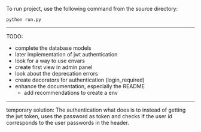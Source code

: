 

To run project, use the following command from the source directory:

```
python run.py
```

----------------
TODO: 
- complete the database models
- later implementation of jwt authentication
- look for a way to use envars
- create first view in admin panel
- look about the deprecation errors
- create decorators for authentication (login_required)
- enhance the documentation, especially the README
    - add recommendations to create a env


----------------
temporary solution:
    The authentication what does is to instead of getting the jwt token, uses the password as token and checks if the user id corresponds to the user passwords in the header.